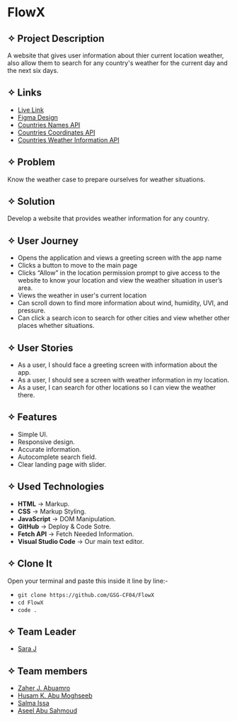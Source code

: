 # FlowX
## ✧ Project Description
A website that gives user information about thier current location weather, also allow them to search for any country's weather for the current day and the next six days.

## ✧ Links
- [Live Link](https://gsg-cf04.github.io/FlowX)
- [Figma Design](https://www.figma.com/file/RuLXYyRWN7tjf0ezg4tA6X/Final-Project-%7C-Team-5?node-id=0%3A1)
- [Countries Names API](https://countriesnow.space/api/v0.1/countries/population/cities)
- [Countries Coordinates API](https://openweathermap.org/current#:~:text=api.openweathermap.org/data/2.5/weather%3Fq%3D%7Bcity%20name%7D%26appid%3D%7BAPI%20key%7D)
- [Countries Weather Information API](https://openweathermap.org/api/one-call-api#:~:text=https%3A//api.openweathermap.org/data/2.5/onecall%3Flat%3D%7Blat%7D%26lon%3D%7Blon%7D%26exclude%3D%7Bpart%7D%26appid%3D%7BAPI%20key%7D)

## ✧ Problem
Know the weather case to prepare ourselves for weather situations.

## ✧ Solution
Develop a website that provides weather information for any country.

## ✧ User Journey
- Opens the application and views a greeting screen with the app name
- Clicks a button to move to the main page
- Clicks “Allow” in the location permission prompt to give access to the website to know your location and view the weather situation in user’s area.
- Views the weather in user's current location
- Can scroll down to find more information about wind, humidity, UVI, and pressure.
- Can click a search icon to search for other cities and view whether other places whether situations.

## ✧ User Stories
- As a user, I should face a greeting screen with information about the app.
- As a user, I should see a screen with weather information in my location.
- As a user, I can search for other locations so I can view the weather there.

## ✧ Features
- Simple UI.
- Responsive design.
- Accurate information.
- Autocomplete search field.
- Clear landing page with slider.

## ✧ Used Technologies
- **HTML** → Markup.
- **CSS** → Markup Styling.
- **JavaScript** → DOM Manipulation.
- **GitHub** → Deploy & Code Sotre.
- **Fetch API** → Fetch Needed Information.
- **Visual Studio Code** → Our main text editor.

## ✧ Clone It
Open your terminal and paste this inside it line by line:-
- `git clone https://github.com/GSG-CF04/FlowX`
- `cd FlowX`
- `code .`

## ✧ Team Leader
- [Sara J](https://github.com/sara219)


## ✧ Team members
- [Zaher J. Abuamro](https://github.com/zaher-aa)
- [Husam K. Abu Moghseeb](https://github.com/husamkamal)
- [Salma Issa](https://github.com/SalmaIssa96)
- [Aseel Abu Sahmoud](https://github.com/AseelL)
